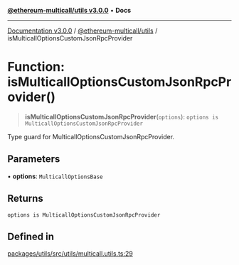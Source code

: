 [**@ethereum-multicall/utils v3.0.0**](../README.md) • **Docs**

***

[Documentation v3.0.0](../../../packages.md) / [@ethereum-multicall/utils](../README.md) / isMulticallOptionsCustomJsonRpcProvider

# Function: isMulticallOptionsCustomJsonRpcProvider()

> **isMulticallOptionsCustomJsonRpcProvider**(`options`): `options is MulticallOptionsCustomJsonRpcProvider`

Type guard for MulticallOptionsCustomJsonRpcProvider.

## Parameters

• **options**: `MulticallOptionsBase`

## Returns

`options is MulticallOptionsCustomJsonRpcProvider`

## Defined in

[packages/utils/src/utils/multicall.utils.ts:29](https://github.com/niZmosis/ethereum-multicall/blob/68ee699eca0cd184d8f0b7213bb6f4fe15a011a1/packages/utils/src/utils/multicall.utils.ts#L29)
